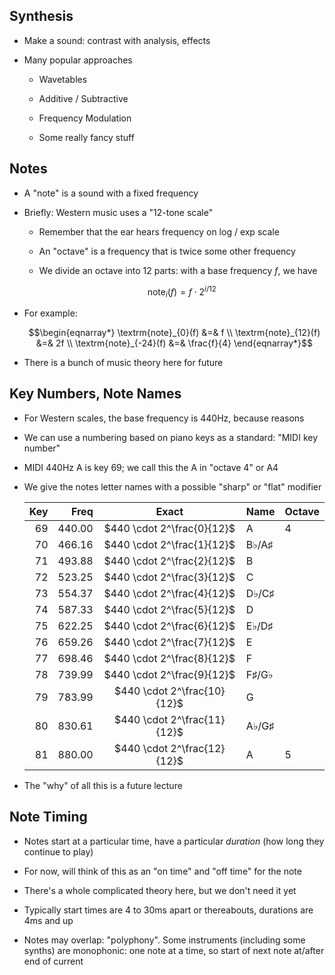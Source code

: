 ## Synthesis

* Make a sound: contrast with analysis, effects

* Many popular approaches

    * Wavetables

    * Additive / Subtractive

    * Frequency Modulation

    * Some really fancy stuff

## Notes

* A "note" is a sound with a fixed frequency

* Briefly: Western music uses a "12-tone scale"

    * Remember that the ear hears frequency on log / exp
      scale

    * An "octave" is a frequency that is twice some other frequency

    * We divide an octave into 12 parts: with a base frequency
      *f*, we have

      $$ \textrm{note}_i(f) = f \cdot 2^{i/12} $$

* For example: 

  $$\begin{eqnarray*}
    \textrm{note}_{0}(f) &=& f \\
    \textrm{note}_{12}(f) &=& 2f \\
    \textrm{note}_{-24}(f) &=& \frac{f}{4}
  \end{eqnarray*}$$

* There is a bunch of music theory here for future

## Key Numbers, Note Names

* For Western scales, the base frequency is 440Hz, because reasons

* We can use a numbering based on piano keys as a standard:
  "MIDI key number"

* MIDI 440Hz A is key 69; we call this the A in "octave 4"
  or A4

* We give the notes letter names with a possible "sharp" or
  "flat" modifier
                                                      
  |Key |   Freq  | Exact                       |Name  | Octave|
  |---:|--------:|:---------------------------:|:-----|:------|
  | 69 |  440.00 | $440 \cdot 2^\frac{0}{12}$  |A     |  4    |
  | 70 |  466.16 | $440 \cdot 2^\frac{1}{12}$  |B♭/A♯ |       |
  | 71 |  493.88 | $440 \cdot 2^\frac{2}{12}$  |B     |       |
  | 72 |  523.25 | $440 \cdot 2^\frac{3}{12}$  |C     |       |
  | 73 |  554.37 | $440 \cdot 2^\frac{4}{12}$  |D♭/C♯ |       |
  | 74 |  587.33 | $440 \cdot 2^\frac{5}{12}$  |D     |       |
  | 75 |  622.25 | $440 \cdot 2^\frac{6}{12}$  |E♭/D♯ |       |
  | 76 |  659.26 | $440 \cdot 2^\frac{7}{12}$  |E     |       |
  | 77 |  698.46 | $440 \cdot 2^\frac{8}{12}$  |F     |       |
  | 78 |  739.99 | $440 \cdot 2^\frac{9}{12}$  |F♯/G♭ |       |
  | 79 |  783.99 | $440 \cdot 2^\frac{10}{12}$ |G     |       |
  | 80 |  830.61 | $440 \cdot 2^\frac{11}{12}$ |A♭/G♯ |       |
  | 81 |  880.00 | $440 \cdot 2^\frac{12}{12}$ |A     |  5    |

* The "why" of all this is a future lecture

## Note Timing

* Notes start at a particular time, have a particular
  *duration* (how long they continue to play)

* For now, will think of this as an "on time" and "off time"
  for the note

* There's a whole complicated theory here, but we don't need
  it yet

* Typically start times are 4 to 30ms apart or thereabouts,
  durations are 4ms and up

* Notes may overlap: "polyphony". Some instruments
  (including some synths) are monophonic: one note at a
  time, so start of next note at/after end of current

